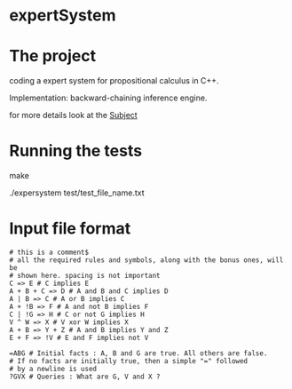 # expertSystem 

# The project
coding a expert system for propositional calculus in C++.

Implementation: backward-chaining inference engine.

for more details look at the [Subject](https://cdn.intra.42.fr/pdf/pdf/2029/expert-system.en.pdf)

# Running the tests
make

./expersystem test/test_file_name.txt

# Input file format
```console
# this is a comment$
# all the required rules and symbols, along with the bonus ones, will be
# shown here. spacing is not important
C => E # C implies E
A + B + C => D # A and B and C implies D
A | B => C # A or B implies C
A + !B => F # A and not B implies F
C | !G => H # C or not G implies H
V ^ W => X # V xor W implies X
A + B => Y + Z # A and B implies Y and Z
E + F => !V # E and F implies not V

=ABG # Initial facts : A, B and G are true. All others are false.
# If no facts are initially true, then a simple "=" followed
# by a newline is used
?GVX # Queries : What are G, V and X ?
```

